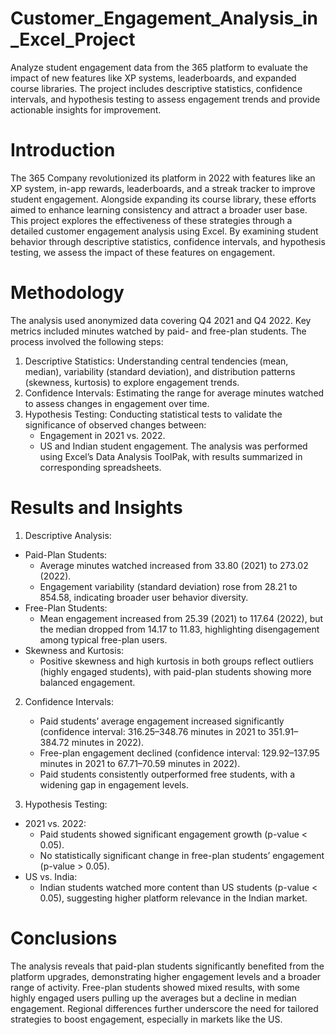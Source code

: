 # Customer_Engagement_Analysis_in_Excel_Project
Analyze student engagement data from the 365 platform to evaluate the impact of new features like XP systems, leaderboards, and expanded course libraries. The project includes descriptive statistics, confidence intervals, and hypothesis testing to assess engagement trends and provide actionable insights for improvement.

# Introduction

The 365 Company revolutionized its platform in 2022 with features like an XP system, in-app rewards, leaderboards, and a streak tracker to improve student engagement. Alongside expanding its course library, these efforts aimed to enhance learning consistency and attract a broader user base. This project explores the effectiveness of these strategies through a detailed customer engagement analysis using Excel. By examining student behavior through descriptive statistics, confidence intervals, and hypothesis testing, we assess the impact of these features on engagement.

# Methodology
The analysis used anonymized data covering Q4 2021 and Q4 2022. Key metrics included minutes watched by paid- and free-plan students. The process involved the following steps:
1. Descriptive Statistics:  Understanding central tendencies (mean, median), variability (standard deviation), and distribution patterns (skewness, kurtosis) to explore engagement trends.
2. Confidence Intervals: Estimating the range for average minutes watched to assess changes in engagement over time.
3. Hypothesis Testing: Conducting statistical tests to validate the significance of observed changes between:
   * Engagement in 2021 vs. 2022.
   * US and Indian student engagement.
The analysis was performed using Excel’s Data Analysis ToolPak, with results summarized in corresponding spreadsheets.

# Results and Insights

1. Descriptive Analysis:
  * Paid-Plan Students:
      * Average minutes watched increased from 33.80 (2021) to 273.02 (2022).
      * Engagement variability (standard deviation) rose from 28.21 to 854.58, indicating broader user behavior diversity.
  * Free-Plan Students:
      * Mean engagement increased from 25.39 (2021) to 117.64 (2022), but the median dropped from 14.17 to 11.83, highlighting disengagement among typical free-plan users.
  * Skewness and Kurtosis:
      * Positive skewness and high kurtosis in both groups reflect outliers (highly engaged students), with paid-plan students showing more balanced engagement.

2. Confidence Intervals:
    * Paid students’ average engagement increased significantly (confidence interval: 316.25–348.76 minutes in 2021 to 351.91–384.72 minutes in 2022).
    * Free-plan engagement declined (confidence interval: 129.92–137.95 minutes in 2021 to 67.71–70.59 minutes in 2022).
    * Paid students consistently outperformed free students, with a widening gap in engagement levels.

3. Hypothesis Testing:
  * 2021 vs. 2022:
      * Paid students showed significant engagement growth (p-value < 0.05).
      * No statistically significant change in free-plan students’ engagement (p-value > 0.05).
  * US vs. India:
      * Indian students watched more content than US students (p-value < 0.05), suggesting higher platform relevance in the Indian market.

# Conclusions

The analysis reveals that paid-plan students significantly benefited from the platform upgrades, demonstrating higher engagement levels and a broader range of activity. Free-plan students showed mixed results, with some highly engaged users pulling up the averages but a decline in median engagement. Regional differences further underscore the need for tailored strategies to boost engagement, especially in markets like the US.





  
